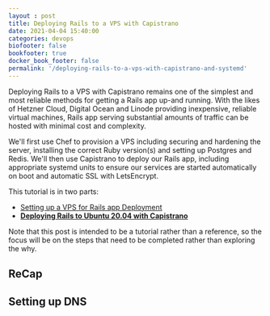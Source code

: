 ```yaml
---
layout : post
title: Deploying Rails to a VPS with Capistrano
date: 2021-04-04 15:40:00
categories: devops
biofooter: false
bookfooter: true
docker_book_footer: false
permalink: '/deploying-rails-to-a-vps-with-capistrano-and-systemd'
---
```


Deploying Rails to a VPS with Capistrano remains one of the simplest and most reliable methods for getting a Rails app up-and running. With the likes of Hetzner Cloud, Digital Ocean and Linode providing inexpensive, reliable virtual machines, Rails app serving substantial amounts of traffic can be hosted with minimal cost and complexity.

We'll first use Chef to provision a VPS including securing and hardening the server, installing the correct Ruby version(s) and setting up Postgres and Redis. We'll then use Capistrano to deploy our Rails app, including appropriate systemd units to ensure our services are started automatically on boot and automatic SSL with LetsEncrypt.

This tutorial is in two parts:

- [Setting up a VPS for Rails app Deployment](/setting-up-ubuntu-20-04-focal-fossa-vps-for-rails-app-deployment)
- **[Deploying Rails to Ubuntu 20.04 with Capistrano](/deploying-rails-to-a-vps-with-capistrano-and-systemd)**

<!--more-->

Note that this post is intended to be a tutorial rather than a reference, so the focus will be on the steps that need to be completed rather than exploring the why.

## ReCap

## Setting up DNS



